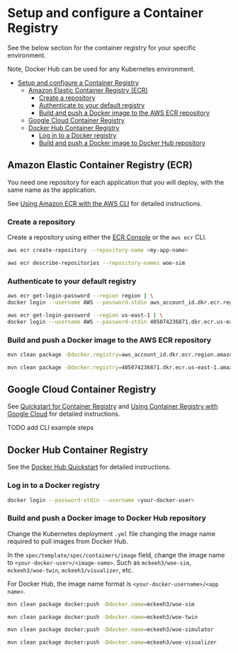 
# Setup and configure a Container Registry

See the below section for the container registry for your specific environment.

Note, Docker Hub can be used for any Kubernetes environment.

- [Setup and configure a Container Registry](#setup-and-configure-a-container-registry)
  - [Amazon Elastic Container Registry (ECR)](#amazon-elastic-container-registry-ecr)
    - [Create a repository](#create-a-repository)
    - [Authenticate to your default registry](#authenticate-to-your-default-registry)
    - [Build and push a Docker image to the AWS ECR repository](#build-and-push-a-docker-image-to-the-aws-ecr-repository)
  - [Google Cloud Container Registry](#google-cloud-container-registry)
  - [Docker Hub Container Registry](#docker-hub-container-registry)
    - [Log in to a Docker registry](#log-in-to-a-docker-registry)
    - [Build and push a Docker image to Docker Hub repository](#build-and-push-a-docker-image-to-docker-hub-repository)

## Amazon Elastic Container Registry (ECR)

You need one repository for each application that you will deploy, with the same name as the application.

See [Using Amazon ECR with the AWS CLI](https://docs.aws.amazon.com/AmazonECR/latest/userguide/getting-started-cli.html) for detailed instructions.

### Create a repository

Create a repository using either the [ECR Console](https://console.aws.amazon.com/ecr/repositories?region=us-east-1) or the `aws ecr` CLI.

~~~bash
aws ecr create-repository --repository-name <my-app-name>
~~~

~~~bash
aws ecr describe-repositories --repository-names woe-sim
~~~

### Authenticate to your default registry

~~~bash
aws ecr get-login-password --region region | \
docker login --username AWS --password-stdin aws_account_id.dkr.ecr.region.amazonaws.com
~~~

~~~bash
aws ecr get-login-password --region us-east-1 | \
docker login --username AWS --password-stdin 405074236871.dkr.ecr.us-east-1.amazonaws.com
~~~

### Build and push a Docker image to the AWS ECR repository

~~~bash
mvn clean package -Ddocker.registry=aws_account_id.dkr.ecr.region.amazonaws.com
~~~

~~~bash
mvn clean package -Ddocker.registry=405074236871.dkr.ecr.us-east-1.amazonaws.com
~~~

## Google Cloud Container Registry

See [Quickstart for Container Registry](https://cloud.google.com/container-registry/docs/quickstart) and
[Using Container Registry with Google Cloud](https://cloud.google.com/container-registry/docs/using-with-google-cloud-platform) for detailed instructions.

TODO add CLI example steps

## Docker Hub Container Registry

See the [Docker Hub Quickstart](https://docs.docker.com/docker-hub/) for detailed instructions.

### Log in to a Docker registry

~~~bash
docker login --password-stdin --username <your-docker-user>
~~~

### Build and push a Docker image to Docker Hub repository

Change the Kubernetes deployment `.yml` file changing the image name required to pull images from Docker Hub.

In the `spec/template/spec/contaimers/image` field, change the image name to `<your-docker-user>/<image-name>`.
Such as `mckeeh3/woe-sim`, `mckeeh3/woe-twin`, `mckeeh3/visualizer`, etc.

For Docker Hub, the image name format is `<your-docker-username>/<app name>`.

~~~bash
mvn clean package docker:push -Ddocker.name=mckeeh3/woe-sim
~~~

~~~bash
mvn clean package docker:push -Ddocker.name=mckeeh3/woe-twin
~~~

~~~bash
mvn clean package docker:push -Ddocker.name=mckeeh3/woe-simulator
~~~

~~~bash
mvn clean package docker:push -Ddocker.name=mckeeh3/woe-visualizer
~~~
